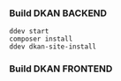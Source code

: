 ### Build DKAN BACKEND

```
ddev start
composer install
ddev dkan-site-install
```

### Build DKAN FRONTEND

```
```